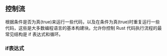 ## 控制流

根据条件是否为真(true)来运行一些代码，以及在条件为真(true)时重复运行一些代码，这些是大多数编程语言的基本构建块。允许你控制 Rust 代码执行流程的最常见结构是 if 表达式和循环。

### if表达式
